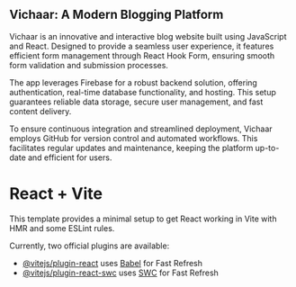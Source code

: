 ## Vichaar: A Modern Blogging Platform

Vichaar is an innovative and interactive blog website built using JavaScript and React. Designed to provide a seamless user experience, it features efficient form management through React Hook Form, ensuring smooth form validation and submission processes.

The app leverages Firebase for a robust backend solution, offering authentication, real-time database functionality, and hosting. This setup guarantees reliable data storage, secure user management, and fast content delivery.

To ensure continuous integration and streamlined deployment, Vichaar employs GitHub for version control and automated workflows. This facilitates regular updates and maintenance, keeping the platform up-to-date and efficient for users.

# React + Vite

This template provides a minimal setup to get React working in Vite with HMR and some ESLint rules.

Currently, two official plugins are available:

- [@vitejs/plugin-react](https://github.com/vitejs/vite-plugin-react/blob/main/packages/plugin-react/README.md) uses [Babel](https://babeljs.io/) for Fast Refresh
- [@vitejs/plugin-react-swc](https://github.com/vitejs/vite-plugin-react-swc) uses [SWC](https://swc.rs/) for Fast Refresh

